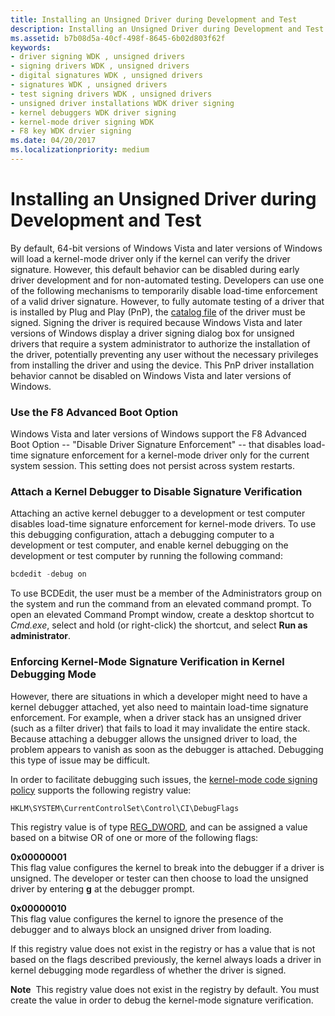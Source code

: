 ```yaml
---
title: Installing an Unsigned Driver during Development and Test
description: Installing an Unsigned Driver during Development and Test
ms.assetid: b7b08d5a-40cf-498f-8645-6b02d803f62f
keywords:
- driver signing WDK , unsigned drivers
- signing drivers WDK , unsigned drivers
- digital signatures WDK , unsigned drivers
- signatures WDK , unsigned drivers
- test signing drivers WDK , unsigned drivers
- unsigned driver installations WDK driver signing
- kernel debuggers WDK driver signing
- kernel-mode driver signing WDK
- F8 key WDK drvier signing
ms.date: 04/20/2017
ms.localizationpriority: medium
---
```


# Installing an Unsigned Driver during Development and Test


By default, 64-bit versions of Windows Vista and later versions of Windows will load a kernel-mode driver only if the kernel can verify the driver signature. However, this default behavior can be disabled during early driver development and for non-automated testing. Developers can use one of the following mechanisms to temporarily disable load-time enforcement of a valid driver signature. However, to fully automate testing of a driver that is installed by Plug and Play (PnP), the [catalog file](catalog-files.md) of the driver must be signed. Signing the driver is required because Windows Vista and later versions of Windows display a driver signing dialog box for unsigned drivers that require a system administrator to authorize the installation of the driver, potentially preventing any user without the necessary privileges from installing the driver and using the device. This PnP driver installation behavior cannot be disabled on Windows Vista and later versions of Windows.

### **Use the F8 Advanced Boot Option**

Windows Vista and later versions of Windows support the F8 Advanced Boot Option -- "Disable Driver Signature Enforcement" -- that disables load-time signature enforcement for a kernel-mode driver only for the current system session. This setting does not persist across system restarts.

### <a href="" id="attach-a-kernel-debugger-to-disable-signature-verification"></a> Attach a Kernel Debugger to Disable Signature Verification

Attaching an active kernel debugger to a development or test computer disables load-time signature enforcement for kernel-mode drivers. To use this debugging configuration, attach a debugging computer to a development or test computer, and enable kernel debugging on the development or test computer by running the following command:

```cpp
bcdedit -debug on
```

To use BCDEdit, the user must be a member of the Administrators group on the system and run the command from an elevated command prompt. To open an elevated Command Prompt window, create a desktop shortcut to *Cmd.exe*, select and hold (or right-click) the shortcut, and select **Run as administrator**.

### <a href="" id="enforcing-kernel-mode-signature-verification-in-kernel-debugging-mode"></a> Enforcing Kernel-Mode Signature Verification in Kernel Debugging Mode

However, there are situations in which a developer might need to have a kernel debugger attached, yet also need to maintain load-time signature enforcement. For example, when a driver stack has an unsigned driver (such as a filter driver) that fails to load it may invalidate the entire stack. Because attaching a debugger allows the unsigned driver to load, the problem appears to vanish as soon as the debugger is attached. Debugging this type of issue may be difficult.

In order to facilitate debugging such issues, the [kernel-mode code signing policy](kernel-mode-code-signing-policy--windows-vista-and-later-.md) supports the following registry value:

```cpp
HKLM\SYSTEM\CurrentControlSet\Control\CI\DebugFlags
```

This registry value is of type [REG_DWORD](https://docs.microsoft.com/windows/desktop/SysInfo/registry-value-types), and can be assigned a value based on a bitwise OR of one or more of the following flags:

<a href="" id="0x00000001"></a>**0x00000001**  
This flag value configures the kernel to break into the debugger if a driver is unsigned. The developer or tester can then choose to load the unsigned driver by entering **g** at the debugger prompt.

<a href="" id="0x00000010"></a>**0x00000010**  
This flag value configures the kernel to ignore the presence of the debugger and to always block an unsigned driver from loading.

If this registry value does not exist in the registry or has a value that is not based on the flags described previously, the kernel always loads a driver in kernel debugging mode regardless of whether the driver is signed.

**Note**  This registry value does not exist in the registry by default. You must create the value in order to debug the kernel-mode signature verification.

 

 

 





